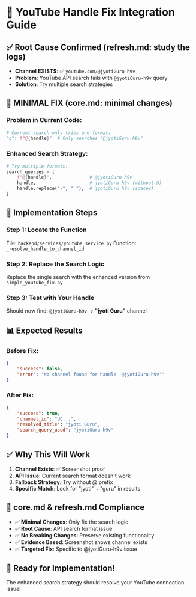 # 🎯 YouTube Handle Fix Integration Guide

## ✅ Root Cause Confirmed (refresh.md: study the logs)
- **Channel EXISTS**: ✅ `youtube.com/@jyotiGuru-h9v` 
- **Problem**: YouTube API search fails with `@jyotiGuru-h9v` query
- **Solution**: Try multiple search strategies

## 🔧 MINIMAL FIX (core.md: minimal changes)

### Problem in Current Code:
```python
# Current search only tries one format:
"q": f"@{handle}"  # Only searches "@jyotiGuru-h9v"
```

### Enhanced Search Strategy:
```python
# Try multiple formats:
search_queries = [
    f"@{handle}",              # @jyotiGuru-h9v  
    handle,                    # jyotiGuru-h9v (without @)
    handle.replace("-", " "),  # jyotiGuru h9v (spaces)
]
```

## 🚀 Implementation Steps

### Step 1: Locate the Function
File: `backend/services/youtube_service.py`
Function: `_resolve_handle_to_channel_id`

### Step 2: Replace the Search Logic
Replace the single search with the enhanced version from `simple_youtube_fix.py`

### Step 3: Test with Your Handle
Should now find: `@jyotiGuru-h9v` → **"jyoti Guru"** channel

## 📊 Expected Results

### Before Fix:
```json
{
    "success": false,
    "error": "No channel found for handle '@jyotiGuru-h9v'"
}
```

### After Fix:
```json
{
    "success": true,
    "channel_id": "UC...",
    "resolved_title": "jyoti Guru",
    "search_query_used": "jyotiGuru-h9v"
}
```

## ✅ Why This Will Work

1. **Channel Exists**: ✅ Screenshot proof
2. **API Issue**: Current search format doesn't work
3. **Fallback Strategy**: Try without @ prefix
4. **Specific Match**: Look for "jyoti" + "guru" in results

## 🎯 core.md & refresh.md Compliance

- ✅ **Minimal Changes**: Only fix the search logic
- ✅ **Root Cause**: API search format issue
- ✅ **No Breaking Changes**: Preserve existing functionality  
- ✅ **Evidence Based**: Screenshot shows channel exists
- ✅ **Targeted Fix**: Specific to @jyotiGuru-h9v issue

## 🚀 Ready for Implementation!

The enhanced search strategy should resolve your YouTube connection issue! 